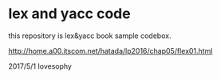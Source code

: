 # lex and yacc code
this repository is lex&yacc book sample codebox.  

http://home.a00.itscom.net/hatada/lp2016/chap05/flex01.html  

2017/5/1
Iovesophy
